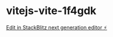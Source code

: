 # vitejs-vite-1f4gdk

[Edit in StackBlitz next generation editor ⚡️](https://stackblitz.com/~/github.com/Mahendarreddykommidi/vitejs-vite-1f4gdk)